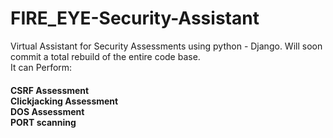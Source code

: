 # FIRE_EYE-Security-Assistant
Virtual Assistant for Security Assessments using python - Django. Will soon commit a total rebuild of the entire code base.<br>
It can Perform:<br>
 <h4>CSRF Assessment<br>
 Clickjacking Assessment<br>
 DOS Assessment<br>
 PORT scanning</h4>

